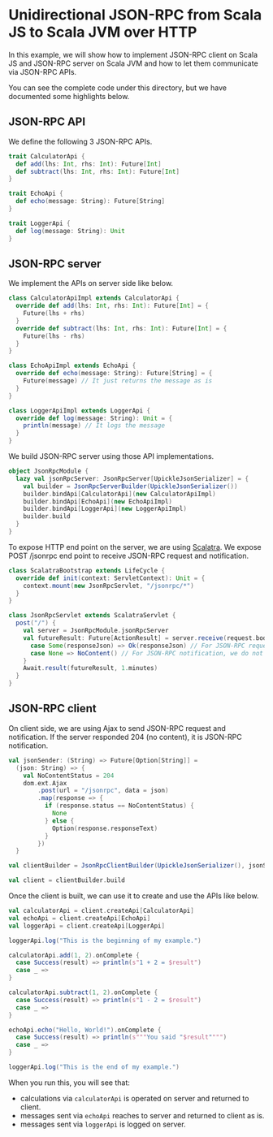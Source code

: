 # Unidirectional JSON-RPC from Scala JS to Scala JVM over HTTP

In this example, we will show how to implement JSON-RPC client on Scala JS and JSON-RPC server on Scala JVM and how to let them communicate via JSON-RPC APIs.

You can see the complete code under this directory, but we have documented some highlights below.

## JSON-RPC API

We define the following 3 JSON-RPC APIs.

```scala
trait CalculatorApi {
  def add(lhs: Int, rhs: Int): Future[Int]
  def subtract(lhs: Int, rhs: Int): Future[Int]
}

trait EchoApi {
  def echo(message: String): Future[String]
}

trait LoggerApi {
  def log(message: String): Unit
}
```

## JSON-RPC server

We implement the APIs on server side like below.

```scala
class CalculatorApiImpl extends CalculatorApi {
  override def add(lhs: Int, rhs: Int): Future[Int] = {
    Future(lhs + rhs)
  }
  override def subtract(lhs: Int, rhs: Int): Future[Int] = {
    Future(lhs - rhs)
  }
}

class EchoApiImpl extends EchoApi {
  override def echo(message: String): Future[String] = {
    Future(message) // It just returns the message as is
  }
}

class LoggerApiImpl extends LoggerApi {
  override def log(message: String): Unit = {
    println(message) // It logs the message
  }
}
```

We build JSON-RPC server using those API implementations.

```scala
object JsonRpcModule {
  lazy val jsonRpcServer: JsonRpcServer[UpickleJsonSerializer] = {
    val builder = JsonRpcServerBuilder(UpickleJsonSerializer())
    builder.bindApi[CalculatorApi](new CalculatorApiImpl)
    builder.bindApi[EchoApi](new EchoApiImpl)
    builder.bindApi[LoggerApi](new LoggerApiImpl)
    builder.build
  }
}
```

To expose HTTP end point on the server, we are using [Scalatra](http://www.scalatra.org). We expose POST /jsonrpc end point to receive JSON-RPC request and notification.

```scala
class ScalatraBootstrap extends LifeCycle {
  override def init(context: ServletContext): Unit = {
    context.mount(new JsonRpcServlet, "/jsonrpc/*")
  }
}

class JsonRpcServlet extends ScalatraServlet {
  post("/") {
    val server = JsonRpcModule.jsonRpcServer
    val futureResult: Future[ActionResult] = server.receive(request.body).map {
      case Some(responseJson) => Ok(responseJson) // For JSON-RPC request, we return response.
      case None => NoContent() // For JSON-RPC notification, we do not return response.
    }
    Await.result(futureResult, 1.minutes)
  }
}
```

## JSON-RPC client

On client side, we are using Ajax to send JSON-RPC request and notification. If the server responded 204 (no content), it is JSON-RPC notification.

```scala
val jsonSender: (String) => Future[Option[String]] =
  (json: String) => {
    val NoContentStatus = 204
    dom.ext.Ajax
        .post(url = "/jsonrpc", data = json)
        .map(response => {
          if (response.status == NoContentStatus) {
            None
          } else {
            Option(response.responseText)
          }
        })
  }

val clientBuilder = JsonRpcClientBuilder(UpickleJsonSerializer(), jsonSender)

val client = clientBuilder.build
```

Once the client is built, we can use it to create and use the APIs like below.

```scala
val calculatorApi = client.createApi[CalculatorApi]
val echoApi = client.createApi[EchoApi]
val loggerApi = client.createApi[LoggerApi]

loggerApi.log("This is the beginning of my example.")

calculatorApi.add(1, 2).onComplete {
  case Success(result) => println(s"1 + 2 = $result")
  case _ =>
}

calculatorApi.subtract(1, 2).onComplete {
  case Success(result) => println(s"1 - 2 = $result")
  case _ =>
}

echoApi.echo("Hello, World!").onComplete {
  case Success(result) => println(s"""You said "$result"""")
  case _ =>
}

loggerApi.log("This is the end of my example.")
```

When you run this, you will see that:

- calculations via ```calculatorApi``` is operated on server and returned to client.
- messages sent via ```echoApi``` reaches to server and returned to client as is.
- messages sent via ```loggerApi``` is logged on server.
